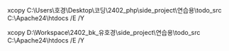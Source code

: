 xcopy C:\Users\호경\Desktop\코딩\2402_php\side_project\연습용\todo_src C:\Apache24\htdocs /E /Y

xcopy D:\Workspace\2402_bk_유호경\side_project\연습용\todo_src C:\Apache24\htdocs /E /Y